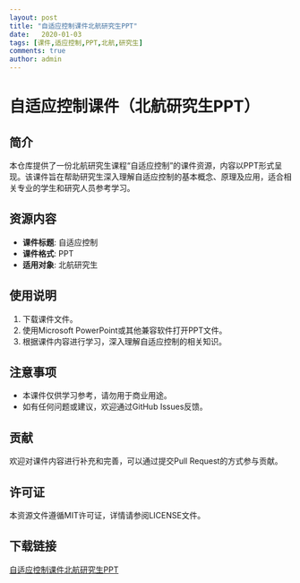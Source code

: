 ```yaml
---
layout: post
title: "自适应控制课件北航研究生PPT"
date:   2020-01-03
tags: [课件,适应控制,PPT,北航,研究生]
comments: true
author: admin
---
```

# 自适应控制课件（北航研究生PPT）

## 简介
本仓库提供了一份北航研究生课程“自适应控制”的课件资源，内容以PPT形式呈现。该课件旨在帮助研究生深入理解自适应控制的基本概念、原理及应用，适合相关专业的学生和研究人员参考学习。

## 资源内容
- **课件标题**: 自适应控制
- **课件格式**: PPT
- **适用对象**: 北航研究生

## 使用说明
1. 下载课件文件。
2. 使用Microsoft PowerPoint或其他兼容软件打开PPT文件。
3. 根据课件内容进行学习，深入理解自适应控制的相关知识。

## 注意事项
- 本课件仅供学习参考，请勿用于商业用途。
- 如有任何问题或建议，欢迎通过GitHub Issues反馈。

## 贡献
欢迎对课件内容进行补充和完善，可以通过提交Pull Request的方式参与贡献。

## 许可证
本资源文件遵循MIT许可证，详情请参阅LICENSE文件。

## 下载链接

[自适应控制课件北航研究生PPT](https://pan.quark.cn/s/0931bc82cfac)